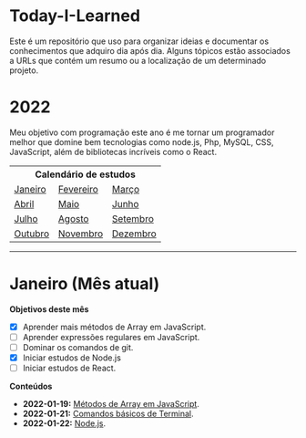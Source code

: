 # Today-I-Learned
Este é um repositório que uso para organizar ideias e documentar os conhecimentos que adquiro dia após dia. Alguns tópicos estão associados a URLs que contém um resumo ou a localização de um determinado projeto.

# 2022
Meu objetivo com programação este ano é me tornar um programador melhor que domine bem tecnologias como  node.js, Php, MySQL, CSS, JavaScript, além de bibliotecas incríveis como o React.

<table>
  <tr>
    <th colspan="3">Calendário de estudos</td>
  </tr>
  <tr>
    <td><a href="#" target="_blank">Janeiro</a></td>
    <td><a href="#" target="_blank">Fevereiro</a></td>
    <td><a href="#" target="_blank">Março</a></td>
  </tr>
  <tr>
    <td><a href="#" target="_blank">Abril</a></td>
    <td><a href="#" target="_blank">Maio</a></td>
    <td><a href="#" target="_blank">Junho</a></td>
  </tr>
  <tr>
    <td><a href="#" target="_blank">Julho</a></td>
    <td><a href="#" target="_blank">Agosto</a></td>
    <td><a href="#" target="_blank">Setembro</a></td>
  </tr>
  <tr>
    <td><a href="#" target="_blank">Outubro</a></td>
    <td><a href="#" target="_blank">Novembro</a></td>
    <td><a href="#" target="_blank">Dezembro</a></td>
  </tr>
</table>

---
# Janeiro (Mês atual)
**Objetivos deste mês**
- [x] Aprender mais métodos de Array em JavaScript.
- [ ] Aprender expressões regulares em JavaScript.
- [ ] Dominar os comandos de git.
- [x] Iniciar estudos de Node.js
- [ ] Iniciar estudos de React.

**Conteúdos**
- **2022-01-19:** [Métodos de Array em JavaScript](https://medium.com/@Francisco-Thiago/7-metodos-de-array-que-voce-precisa-conhecer-bb088f5107a3).
- **2022-01-21:** [Comandos básicos de Terminal](https://medium.com/@Francisco-Thiago/aquele-comando-de-terminal-546712f05420).
- **2022-01-22:** [Node.js](https://github.com/Francisco-Thiago/Today-I-Learned/blob/main/Notas/Node.js/comandos-basicos.md).
